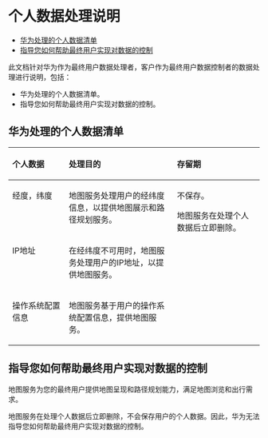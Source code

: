 # 个人数据处理说明<a name="ZH-CN_TOPIC_0000001145941029"></a>

-   [华为处理的个人数据清单](#section114519116539)
-   [指导您如何帮助最终用户实现对数据的控制](#section9300112513532)

此文档针对华为作为最终用户数据处理者，客户作为最终用户数据控制者的数据处理进行说明，包括：

-   华为处理的个人数据清单。
-   指导您如何帮助最终用户实现对数据的控制。

## 华为处理的个人数据清单<a name="section114519116539"></a>

<a name="table18927145615142"></a>
<table><thead align="left"><tr id="row4981145661415"><th class="cellrowborder" valign="top" width="22.447755224477554%" id="mcps1.1.4.1.1"><p id="p18981125631410"><a name="p18981125631410"></a><a name="p18981125631410"></a><strong id="b398111567147"><a name="b398111567147"></a><a name="b398111567147"></a>个人数据</strong></p>
</th>
<th class="cellrowborder" valign="top" width="43.065693430656935%" id="mcps1.1.4.1.2"><p id="p8981185611146"><a name="p8981185611146"></a><a name="p8981185611146"></a><strong id="b098119566144"><a name="b098119566144"></a><a name="b098119566144"></a>处理目的</strong></p>
</th>
<th class="cellrowborder" valign="top" width="34.48655134486551%" id="mcps1.1.4.1.3"><p id="p19811956161414"><a name="p19811956161414"></a><a name="p19811956161414"></a><strong id="b69811856191412"><a name="b69811856191412"></a><a name="b69811856191412"></a>存留期</strong></p>
</th>
</tr>
</thead>
<tbody><tr id="row998155621410"><td class="cellrowborder" valign="top" width="22.447755224477554%" headers="mcps1.1.4.1.1 "><p id="p498115612148"><a name="p498115612148"></a><a name="p498115612148"></a>经度，纬度</p>
</td>
<td class="cellrowborder" valign="top" width="43.065693430656935%" headers="mcps1.1.4.1.2 "><p id="p19981456131411"><a name="p19981456131411"></a><a name="p19981456131411"></a>地图服务处理用户的经纬度信息，以提供地图展示和路径规划服务。</p>
</td>
<td class="cellrowborder" rowspan="3" valign="top" width="34.48655134486551%" headers="mcps1.1.4.1.3 "><p id="p498135617146"><a name="p498135617146"></a><a name="p498135617146"></a>不保存。</p>
<p id="p19811856111418"><a name="p19811856111418"></a><a name="p19811856111418"></a>地图服务在处理个人数据后立即删除。</p>
</td>
</tr>
<tr id="row18982656201420"><td class="cellrowborder" valign="top" headers="mcps1.1.4.1.1 "><p id="p10982756151418"><a name="p10982756151418"></a><a name="p10982756151418"></a>IP地址</p>
</td>
<td class="cellrowborder" valign="top" headers="mcps1.1.4.1.2 "><p id="p498212562142"><a name="p498212562142"></a><a name="p498212562142"></a>在经纬度不可用时，地图服务处理用户的IP地址，以提供地图服务。</p>
</td>
</tr>
<tr id="row139821156121414"><td class="cellrowborder" valign="top" headers="mcps1.1.4.1.1 "><p id="p4982135614146"><a name="p4982135614146"></a><a name="p4982135614146"></a>操作系统配置信息</p>
</td>
<td class="cellrowborder" valign="top" headers="mcps1.1.4.1.2 "><p id="p29827568149"><a name="p29827568149"></a><a name="p29827568149"></a>地图服务基于用户的操作系统配置信息，提供地图服务。</p>
</td>
</tr>
</tbody>
</table>

## 指导您如何帮助最终用户实现对数据的控制<a name="section9300112513532"></a>

地图服务为您的最终用户提供地图呈现和路径规划能力，满足地图浏览和出行需求。

地图服务在处理个人数据后立即删除，不会保存用户的个人数据。因此，华为无法指导您如何帮助最终用户实现对数据的控制。

